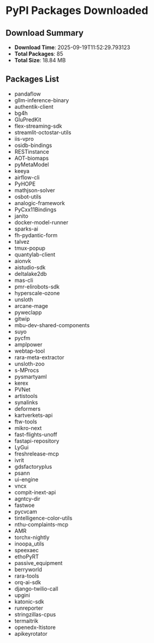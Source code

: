 # PyPI Packages Downloaded

## Download Summary
- **Download Time**: 2025-09-19T11:52:29.793123
- **Total Packages**: 85
- **Total Size**: 18.84 MB

## Packages List
- pandaflow
- gllm-inference-binary
- authentik-client
- bg4h
- GluPredKit
- flex-streaming-sdk
- streamlit-octostar-utils
- iis-vpro
- osidb-bindings
- RESTinstance
- AOT-biomaps
- pyMetaModel
- keeya
- airflow-cli
- PyHOPE
- mathjson-solver
- osbot-utils
- analogic-framework
- PyCxx11Bindings
- janito
- docker-model-runner
- sparks-ai
- fh-pydantic-form
- talvez
- tmux-popup
- quantylab-client
- aionvk
- aistudio-sdk
- deltalake2db
- mas-cli
- pmr-elirobots-sdk
- hyperscale-ozone
- unsloth
- arcane-mage
- pyweclapp
- gitwip
- mbu-dev-shared-components
- suyo
- pycfm
- amplpower
- webtap-tool
- rara-meta-extractor
- unsloth-zoo
- s-MProcs
- pysmartyaml
- kerex
- PVNet
- artistools
- synalinks
- deformers
- kartverkets-api
- ftw-tools
- mikro-next
- fast-flights-unoff
- fastapi-repository
- LyGui
- freshrelease-mcp
- ivrit
- gdsfactoryplus
- psann
- ui-engine
- vncx
- compit-inext-api
- agntcy-dir
- fastwoe
- pycvcam
- tintelligence-color-utils
- nthu-complaints-mcp
- AMR
- torchx-nightly
- inoopa_utils
- speexaec
- ethoPyRT
- passive_equipment
- berryworld
- rara-tools
- orq-ai-sdk
- django-twilio-call
- upgini
- katonic-sdk
- runreporter
- stringzillas-cpus
- termaitrik
- openedx-ltistore
- apikeyrotator
